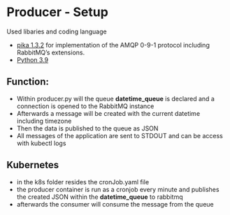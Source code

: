 # Producer - Setup
Used libaries and coding language
- [pika 1.3.2](https://pypi.org/project/pika/) for implementation of the AMQP 0-9-1 protocol including RabbitMQ’s extensions.
- [Python 3.9](https://github.com/docker-library/python/blob/master/3.9/slim-bullseye/Dockerfile)

## Function:
-  Within producer.py will the queue **datetime_queue** is declared and a connection is opened to the RabbitMQ instance
-  Afterwards a message will be created with the current datetime including timezone
-  Then the data is published to the queue as JSON
-  All messages of the application are sent to STDOUT and can be access with kubectl logs
## Kubernetes
- in the k8s folder resides the cronJob.yaml file
- the producer container is run as a cronjob every minute and publishes the created JSON within the **datetime_queue** to rabbitmq
-  afterwards the consumer will consume the message from the queue
